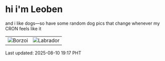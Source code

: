 # hi i'm Leoben

and i like dogs—so have some random dog pics that change whenever my CRON feels like it

|  |  |
|--------|----------|
| ![Borzoi](https://random-dog-vercel.vercel.app/api/random-borzoi?v=1754824628) | ![Labrador](https://random-dog-vercel.vercel.app/api/random-labrador?v=1754824628) |

Last updated: 2025-08-10 19:17 PHT
